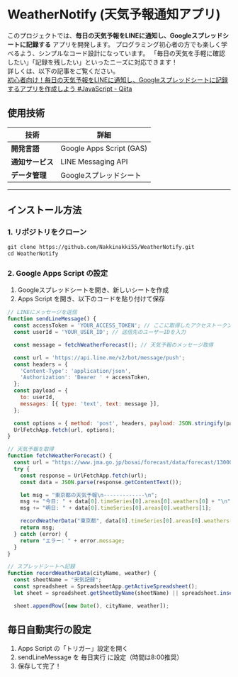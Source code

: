 # WeatherNotify (天気予報通知アプリ)

このプロジェクトでは、**毎日の天気予報をLINEに通知し、Googleスプレッドシートに記録する** アプリを開発します。  プログラミング初心者の方でも楽しく学べるよう、シンプルなコード設計になっています。  「毎日の天気を手軽に確認したい」「記録を残したい」といったニーズに対応できます！
<br>
詳しくは、以下の記事をご覧ください。
<br>
[初心者向け！毎日の天気予報をLINEに通知し、Googleスプレッドシートに記録するアプリを作成しよう #JavaScript - Qiita](https://qiita.com/nishifeoda/items/7e458b261111f201c724)

## 使用技術
| 技術 | 詳細 |
|------|------|
| **開発言語** | Google Apps Script (GAS) |
| **通知サービス** | LINE Messaging API |
| **データ管理** | Googleスプレッドシート |

---

## インストール方法
### 1. リポジトリをクローン
```txt
git clone https://github.com/Nakkinakki55/WeatherNotify.git
cd WeatherNotify
```

### 2. Google Apps Script の設定
1. Googleスプレッドシートを開き、新しいシートを作成
2. Apps Script を開き、以下のコードを貼り付けて保存
```js
// LINEにメッセージを送信
function sendLineMessage() {
  const accessToken = 'YOUR_ACCESS_TOKEN'; // ここに取得したアクセストークンを入力
  const userId = 'YOUR_USER_ID'; // 送信先のユーザーIDを入力

  const message = fetchWeatherForecast(); // 天気予報のメッセージ取得

  const url = 'https://api.line.me/v2/bot/message/push';
  const headers = {
    'Content-Type': 'application/json',
    'Authorization': 'Bearer ' + accessToken,
  };
  const payload = {
    to: userId,
    messages: [{ type: 'text', text: message }],
  };

  const options = { method: 'post', headers, payload: JSON.stringify(payload) };
  UrlFetchApp.fetch(url, options);
}

// 天気予報を取得
function fetchWeatherForecast() {
  const url = "https://www.jma.go.jp/bosai/forecast/data/forecast/130000.json";
  try {
    const response = UrlFetchApp.fetch(url);
    const data = JSON.parse(response.getContentText());

    let msg = "東京都の天気予報\n-------------\n";
    msg += "今日: " + data[0].timeSeries[0].areas[0].weathers[0] + "\n";
    msg += "明日: " + data[0].timeSeries[0].areas[0].weathers[1];

    recordWeatherData("東京都", data[0].timeSeries[0].areas[0].weathers[0]);
    return msg;
  } catch (error) {
    return "エラー: " + error.message;
  }
}

// スプレッドシートへ記録
function recordWeatherData(cityName, weather) {
  const sheetName = "天気記録";
  const spreadsheet = SpreadsheetApp.getActiveSpreadsheet();
  let sheet = spreadsheet.getSheetByName(sheetName) || spreadsheet.insertSheet(sheetName);

  sheet.appendRow([new Date(), cityName, weather]);
```

## 毎日自動実行の設定
1. Apps Script の「トリガー」設定を開く 
2. sendLineMessage を 毎日実行 に設定（時間は8:00推奨） 
3. 保存して完了！ 
